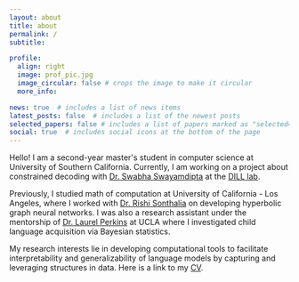 ```yaml
---
layout: about
title: about
permalink: /
subtitle: 

profile:
  align: right
  image: prof_pic.jpg
  image_circular: false # crops the image to make it circular
  more_info: 

news: true  # includes a list of news items
latest_posts: false  # includes a list of the newest posts
selected_papers: false # includes a list of papers marked as "selected={true}"
social: true  # includes social icons at the bottom of the page
---
```

Hello! I am a second-year master's student in computer science at University of Southern California. Currently, I am working on a project about constrained decoding with [Dr. Swabha Swayamdipta](https://swabhs.com/) at the [DILL lab](https://dill-lab.github.io/).

Previously, I studied math of computation at University of California - Los Angeles, where I worked with [Dr. Rishi Sonthalia](https://sites.google.com/umich.edu/rsonthal/) on developing hyperbolic graph neural networks. I was also a research assistant under the mentorship of [Dr. Laurel Perkins](https://laurelperkins.com/) at UCLA where I investigated child language acquisition via Bayesian statistics.

My research interests lie in developing computational tools to facilitate interpretability and generalizability of language models by capturing and leveraging structures in data. Here is a link to my [CV](https://xfcui.github.io/assets/pdf/CV_Xinyue_Cui.pdf).

<!-- Write your biography here. Tell the world about yourself. Link to your favorite [subreddit](http://reddit.com). You can put a picture in, too. The code is already in, just name your picture `prof_pic.jpg` and put it in the `img/` folder.

Put your address / P.O. box / other info right below your picture. You can also disable any of these elements by editing `profile` property of the YAML header of your `_pages/about.md`. Edit `_bibliography/papers.bib` and Jekyll will render your [publications page](/al-folio/publications/) automatically.

Link to your social media connections, too. This theme is set up to use [Font Awesome icons](https://fontawesome.com/) and [Academicons](https://jpswalsh.github.io/academicons/), like the ones below. Add your Facebook, Twitter, LinkedIn, Google Scholar, or just disable all of them. -->